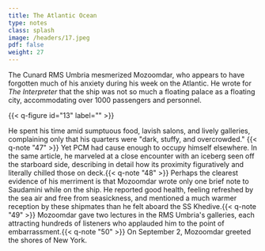 ```yaml
---
title: The Atlantic Ocean
type: notes
class: splash
image: /headers/17.jpeg
pdf: false
weight: 27
---
```


The Cunard RMS Umbria mesmerized Mozoomdar, who appears to have forgotten much of his anxiety during his week on the Atlantic. He wrote for 
_The Interpreter_ that the ship was not so much a floating palace as a floating city, accommodating over 1000 passengers and personnel.

{{< q-figure id="13" label="" >}}

He spent his time amid sumptuous food, lavish salons, and lively galleries, complaining only that his quarters were "dark, stuffy, and overcrowded." {{< q-note "47" >}} Yet PCM had cause enough to occupy himself elsewhere. In the same article, he marveled at a close encounter with an iceberg seen off the starboard side, describing in detail how its proximity figuratively and literally chilled those on deck.{{< q-note "48" >}} Perhaps the clearest evidence of his merriment is that Mozoomdar wrote only one brief note to Saudamini while on the ship. He reported good health, feeling refreshed by the sea air and free from seasickness, and mentioned a much warmer reception by these shipmates than he felt aboard the SS Khedive.{{< q-note "49" >}} Mozoomdar gave two lectures in the RMS Umbria's galleries, each attracting hundreds of listeners who applauded him to the point of embarrassment.{{< q-note "50" >}} On September 2, Mozoomdar greeted the shores of New York.
